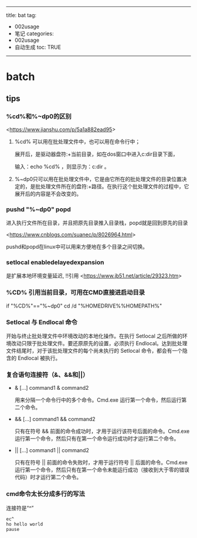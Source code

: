  
---
title: bat 
tag: 
- 002usage 
- 笔记
categories:
- 002usage 
- 自动生成
toc: TRUE
---
 
<h1 id="batch">batch</h1>
<h2 id="tips">tips</h2>
<h3 id="cd和dp0的区别">%cd%和%~dp0的区别</h3>
<p>&lt;<a href="https://www.jianshu.com/p/5a1a882ead95" class="uri">https://www.jianshu.com/p/5a1a882ead95</a>&gt;</p>
<ol style="list-style-type: decimal">
<li><p>%cd% 可以用在批处理文件中，也可以用在命令行中；</p>
<p>展开后，是驱动器盘符:+当前目录，如在dos窗口中进入c:dir目录下面，</p>
<p>输入：echo %cd% ，则显示为：c:dir 。</p></li>
<li>%~dp0只可以用在批处理文件中，它是由它所在的批处理文件的目录位置决定的，是批处理文件所在的盘符:+路径。在执行这个批处理文件的过程中，它展开后的内容是不会改变的。</li>
</ol>
<h3 id="pushd-dp0-popd">pushd &quot;%~dp0&quot; popd</h3>
<p>进入执行文件所在目录，并且把原先目录推入目录栈，popd就是回到原先的目录</p>
<p>&lt;<a href="https://www.cnblogs.com/suanec/p/8026964.html" class="uri">https://www.cnblogs.com/suanec/p/8026964.html</a>&gt;</p>
<p>pushd和popd在linux中可以用来方便地在多个目录之间切换。</p>
<h3 id="setlocal-enabledelayedexpansion">setlocal enabledelayedexpansion</h3>
<p>是扩展本地环境变量延迟, !!引用 &lt;<a href="https://www.jb51.net/article/29323.htm" class="uri">https://www.jb51.net/article/29323.htm</a>&gt;</p>
<h3 id="cd-引用当前目录可用在cmd直接进启动目录">%CD% 引用当前目录，可用在CMD直接进启动目录</h3>
<p>if &quot;%CD%&quot;==&quot;%~dp0&quot; cd /d &quot;%HOMEDRIVE%%HOMEPATH%&quot;</p>
<h3 id="setlocal-与-endlocal-命令">Setlocal 与 Endlocal 命令</h3>
<p>开始与终止批处理文件中环境改动的本地化操作。在执行 Setlocal 之后所做的环境改动只限于批处理文件。要还原原先的设置，必须执行 Endlocal。达到批处理文件结尾时，对于该批处理文件的每个尚未执行的 Setlocal 命令，都会有一个隐含的 Endlocal 被执行。</p>
<h3 id="复合语句连接符和">复合语句连接符（&amp;、&amp;&amp;和||）</h3>
<ul>
<li><p>&amp; [...] command1 &amp; command2</p>
<p>用来分隔一个命令行中的多个命令。Cmd.exe 运行第一个命令，然后运行第二个命令。</p></li>
<li><p>&amp;&amp; [...] command1 &amp;&amp; command2</p>
<p>只有在符号 &amp;&amp; 前面的命令成功时，才用于运行该符号后面的命令。Cmd.exe 运行第一个命令，然后只有在第一个命令运行成功时才运行第二个命令。</p></li>
<li><p>|| [...] command1 || command2</p>
<p>只有在符号 || 前面的命令失败时，才用于运行符号 || 后面的命令。Cmd.exe 运行第一个命令，然后只有在第一个命令未能运行成功（接收到大于零的错误代码）时才运行第二个命令。</p></li>
</ul>
<h3 id="cmd命令太长分成多行的写法">cmd命令太长分成多行的写法</h3>
<p>连接符是“^”</p>
<pre><code>ec^
ho hello world
pause</code></pre>
